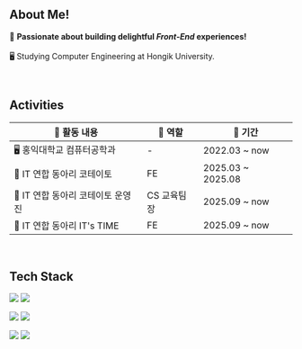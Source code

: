 
## About Me! 


💬 <b>Passionate about building delightful *Front-End* experiences!</b><br/>  
🖥️ Studying Computer Engineering at Hongik University.<br/>  

<br/>

## Activities 

| 💼 활동 내용                                      | 🧸 역할       | 📅 기간                |
|--------------------------------------------------|--------------|-------------------------|
| 🖥️ 홍익대학교 컴퓨터공학과                    | -            | 2022.03 ~ now           |
| 🥔 IT 연합 동아리 코테이토                        |  FE   | 2025.03 ~ 2025.08       |
| 🥔 IT 연합 동아리 코테이토 운영진                     |  CS 교육팀장  | 2025.09 ~ now       |
| 🌟 IT 연합 동아리 IT's TIME                | FE     | 2025.09 ~ now    |


<br/>

## Tech Stack

<p>
  <img src="https://img.shields.io/badge/Next-black?style=for-the-badge&logo=next.js&logoColor=white"/>
  <img src="https://img.shields.io/badge/react-20232a.svg?style=for-the-badge&logo=react&logoColor=61DAFB"/>
</p>
<p>
  <img src="https://img.shields.io/badge/javascript-%23323330.svg?style=for-the-badge&logo=javascript&logoColor=%23F7DF1E"/>
  <img src="https://img.shields.io/badge/typescript-%23007ACC.svg?style=for-the-badge&logo=typescript&logoColor=white"/>
</p>
<p>
  <img src="https://img.shields.io/badge/tailwindcss-%2338B2AC.svg?style=for-the-badge&logo=tailwind-css&logoColor=white"/>
  <img src="https://img.shields.io/badge/styled--components-DB7093?style=for-the-badge&logo=styled-components&logoColor=white"/>
</p>

